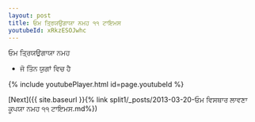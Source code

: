 ```yaml
---
layout: post
title: ਓਮ ਤ੍ਰਿਯਉਗਾਯਾ ਨਮਹ ੧੧ ਟਾਇਮਸ
youtubeId: xRkzESOJwhc
---
```

 
 
 ਓਮ ਤ੍ਰਿਯਉਗਾਯਾ ਨਮਹ  
 
 -  ਜੋ ਤਿੰਨ ਯੁਗਾਂ ਵਿਚ ਹੈ 
 
  
 
  
 
 
 
 
 
 


{% include youtubePlayer.html id=page.youtubeId %}
 
[Next]({{ site.baseurl }}{% link  split1/_posts/2013-03-20-ਓਮ ਵਿਸਥਾਰ ਲਾਵਣਾ ਕੂਪਯਾ ਨਮਹ ੧੧ ਟਾਇਮਸ.md%})
 
